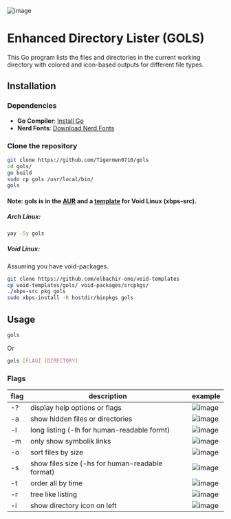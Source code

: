 ![image](https://github.com/user-attachments/assets/90efeb71-b0dd-451c-8c4e-09eec752db76)

# Enhanced Directory Lister (GOLS)

This Go program lists the files and directories in the current working directory with colored and icon-based outputs for different file types.

## Installation

### Dependencies

- **Go Compiler**: [Install Go](https://go.dev/dl/)
- **Nerd Fonts**: [Download Nerd Fonts](https://www.nerdfonts.com/font-downloads)

### Clone the repository
```bash
git clone https://github.com/Tigermen0710/gols
cd gols/
go build
sudo cp gols /usr/local/bin/
gols
```

#### Note: gols is in the [AUR](https://aur.archlinux.org/packages/gols) and a [template](https://github.com/elbachir-one/void-templates) for Void Linux (xbps-src).

##### Arch Linux:
```bash
yay -Sy gols
```

##### Void Linux:

Assuming you have void-packages.
```bash
git clone https://github.com/elbachir-one/void-templates
cp void-templates/gols/ void-packages/srcpkgs/
./xbps-src pkg gols
sudo xbps-install -R hostdir/binpkgs gols
```
## Usage
```bash
gols
```
Or
```bash
gols [FLAG] [DIRECTORY]
```

### Flags

| flag | description                                     | example                                                                                   |
|------|-------------------------------------------------|-------------------------------------------------------------------------------------------|
| -?   | display help options or flags                   | ![image](https://i.postimg.cc/Ff3fByr4/flags.png)                                         |
| -a   | show hidden files or directories                | ![image](https://i.postimg.cc/zGsDxgmV/a-flag.png)                                        |
| -l   | long listing (-lh for human-readable formt)     | ![image](https://github.com/user-attachments/assets/98a41e56-92b5-46ad-8780-e3c611476207) |
| -m   | only show symbolik links                        | ![image](https://i.postimg.cc/N2f5FZ1s/symlink.png)                                       |
| -o   | sort files by size                              | ![image](https://github.com/user-attachments/assets/80e7ce61-b606-413e-9407-f71c812a54a3) |
| -s   | show files size (-hs for human-readable format) | ![image](https://github.com/user-attachments/assets/433e18af-b869-4bfc-982a-6528341895a9) |
| -t   | order all by time                               | ![image](https://github.com/user-attachments/assets/7037b518-c08a-464c-847e-486966bfa7ff) |
| -r   | tree like listing                               | ![image](https://i.postimg.cc/rsdQLxW4/tree.png)                                          |
| -i   | show directory icon on left                     | ![image](https://i.postimg.cc/Z0tKKdX7/i.png)                                             |
